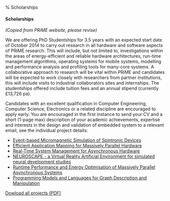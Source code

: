 % Scholarships

#### Scholarships

_(Copied from PRiME website, please revise)_

We are offering PhD Studentships for 3.5 years with an expected start date of October 2014 to carry out research in all hardware and software aspects of PRiME research. This will include, but not limited to, investigations within the areas of energy-efficient and reliable hardware architectures, run-time management algorithms, operating systems for mobile systems, modelling and performance analysis and profiling tools for many-core systems. A collaborative approach to research will be vital within PRiME and candidates will be expected to work closely with researchers from partner institutions, this will include visits to industrial collaborators sites and internships. The studentships offered include tuition fees and an annual stipend (currently £13,726 pa).

Candidates with an excellent qualification in Computer Engineering, Computer Science, Electronics or a related discipline are encouraged to apply early. You are encouraged in the first instance to send your CV and a short (1-page max) description of your academic achievements, expertise and interests in the design and validation of embedded system to a relevant email, see the individual project details:

* [Event-based Micromagnetic Simulation of Spintronic Devices](/applications/#event-based-micromagnetic-simulation-of-spintronic-devices)
* [Efficient Application Mapping for Massively Parallel Hardware](/applications/#efficient-application-mapping-for-massively-parallel-hardware)
* [Real-Time System Management for Asynchronous Hardware](/applications/#real-time-system-management-for-asynchronous-hardware)
* [NEUROSCAPE - a Virtual Reality Artificial Environment for simulated neural development studies](/applications/#neuroscape---a-virtual-reality-artificial-environment-for-simulated-neural-development-studies)
* [Runtime Performance and Energy Optimisation of Massively Parallel Asynchronous Systems](/applications/#runtime-performance-and-energy-optimisation-of-massively-parallel-asynchronous-systems)
* [Programming Models and Languages for Graph Description and Manipulation](/applications/#programming-models-and-languages-for-graph-description-and-manipulation)

[Dowload all projects (PDF)](/uploads/PhDs_1.pdf)
